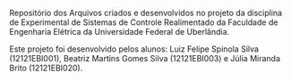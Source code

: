 Repositório dos Arquivos criados e desenvolvidos no projeto da disciplina de Experimental de Sistemas de Controle Realimentado da Faculdade de Engenharia Elétrica da Universidade Federal de Uberlândia.

Este projeto foi desenvolvido pelos alunos: Luiz Felipe Spinola Silva (12121EBI001), Beatriz Martins Gomes Silva (12121EBI003) e Júlia Miranda Brito (12121EBI020).
